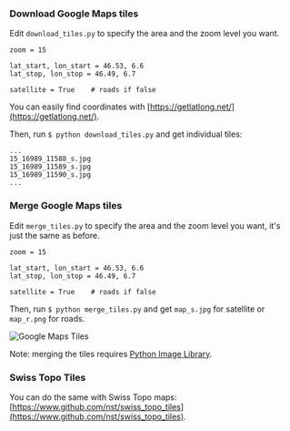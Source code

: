 ### Download Google Maps tiles

Edit `download_tiles.py` to specify the area and the zoom level you want.

    zoom = 15

    lat_start, lon_start = 46.53, 6.6
    lat_stop, lon_stop = 46.49, 6.7

    satellite = True    # roads if false

You can easily find coordinates with [https://getlatlong.net/](https://getlatlong.net/).

Then, run `$ python download_tiles.py` and get individual tiles:

    ...
    15_16989_11588_s.jpg
    15_16989_11589_s.jpg
    15_16989_11590_s.jpg
    ...

### Merge Google Maps tiles

Edit `merge_tiles.py` to specify the area and the zoom level you want, it's just the same as before.

    zoom = 15

    lat_start, lon_start = 46.53, 6.6
    lat_stop, lon_stop = 46.49, 6.7

    satellite = True    # roads if false

Then, run `$ python merge_tiles.py` and get `map_s.jpg` for satellite or `map_r.png` for roads.

![Google Maps Tiles](https://raw.github.com/nst/gmap_tiles/master/gmap.png)

Note: merging the tiles requires [Python Image Library](http://www.pythonware.com/products/pil/).

### Swiss Topo Tiles

You can do the same with Swiss Topo maps: [https://www.github.com/nst/swiss_topo_tiles](https://www.github.com/nst/swiss_topo_tiles).
